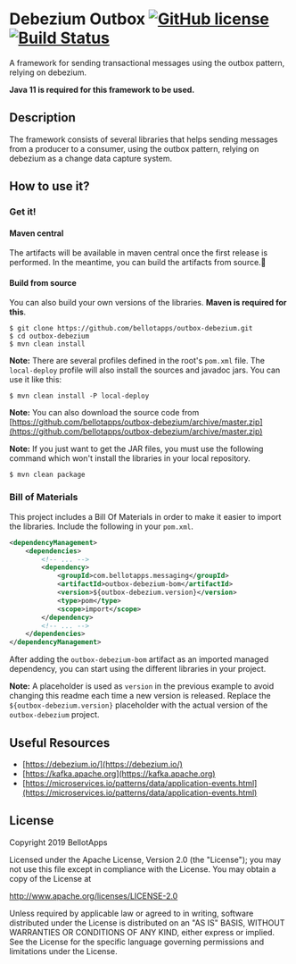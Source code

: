# Debezium Outbox [![GitHub license](https://img.shields.io/badge/license-Apache%20License%202.0-blue.svg?style=flat)](http://www.apache.org/licenses/LICENSE-2.0) [![Build Status](https://travis-ci.org/bellotapps/outbox-debezium.svg?branch=master)](https://travis-ci.org/bellotapps/outbox-debezium)

A framework for sending transactional messages using the outbox pattern, relying on debezium.

**Java 11 is required for this framework to be used.**


## Description

The framework consists of several libraries that helps sending messages from a producer to a consumer, using the outbox pattern, relying on debezium as a change data capture system.

## How to use it?

### Get it!

#### Maven central

The artifacts will be available in maven central once the first release is performed. In the meantime, you can build the artifacts from source.

#### Build from source

You can also build your own versions of the libraries.
**Maven is required for this**.

```
$ git clone https://github.com/bellotapps/outbox-debezium.git
$ cd outbox-debezium
$ mvn clean install
```

**Note:** There are several profiles defined in the root's ```pom.xml``` file. The ```local-deploy``` profile will also install the sources and javadoc jars. You can use it like this:

```
$ mvn clean install -P local-deploy
```

**Note:** You can also download the source code from [https://github.com/bellotapps/outbox-debezium/archive/master.zip](https://github.com/bellotapps/outbox-debezium/archive/master.zip)

**Note:** If you just want to get the JAR files, you must use the following command which won't install the libraries in your local repository.

```
$ mvn clean package
```

### Bill of Materials

This project includes a Bill Of Materials in order to make it easier to import the libraries. Include the following in your ```pom.xml```.

```xml
<dependencyManagement>
    <dependencies>
        <!-- ... -->
        <dependency>
            <groupId>com.bellotapps.messaging</groupId>
            <artifactId>outbox-debezium-bom</artifactId>
            <version>${outbox-debezium.version}</version>
            <type>pom</type>
            <scope>import</scope>
        </dependency>
        <!-- ... -->
    </dependencies>
</dependencyManagement>
```

After adding the ```outbox-debezium-bom``` artifact as an imported managed dependency, you can start using the different libraries in your project.

**Note:** A placeholder is used as ```version``` in the previous example to avoid changing this readme each time a new version is released. Replace the ```${outbox-debezium.version}``` placeholder with the actual version of the ```outbox-debezium``` project.



## Useful Resources

- [https://debezium.io/](https://debezium.io/)
- [https://kafka.apache.org](https://kafka.apache.org)
- [https://microservices.io/patterns/data/application-events.html](https://microservices.io/patterns/data/application-events.html)

## License

Copyright 2019 BellotApps

Licensed under the Apache License, Version 2.0 (the "License");
you may not use this file except in compliance with the License.
You may obtain a copy of the License at

   http://www.apache.org/licenses/LICENSE-2.0

Unless required by applicable law or agreed to in writing, software
distributed under the License is distributed on an "AS IS" BASIS,
WITHOUT WARRANTIES OR CONDITIONS OF ANY KIND, either express or implied.
See the License for the specific language governing permissions and
limitations under the License.
